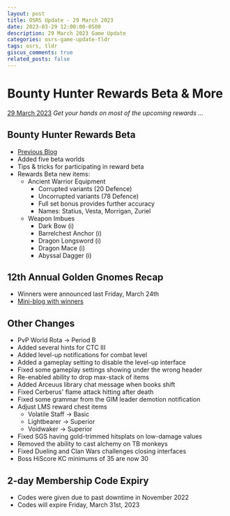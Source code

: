 ```yaml
---
layout: post
title: OSRS Update - 29 March 2023
date: 2023-03-29 12:00:00-0500
description: 29 March 2023 Game Update
categories: osrs-game-update-tldr
tags: osrs, tldr
giscus_comments: true
related_posts: false
---
```


# Bounty Hunter Rewards Beta & More
[29 March 2023][1]
*Get your hands on most of the upcoming rewards ...*

## Bounty Hunter Rewards Beta
- [Previous Blog][2]
- Added five beta worlds
- Tips & tricks for participating in reward beta 
- Rewards Beta new items:
    - Ancient Warrior Equipment
        - Corrupted variants (20 Defence)
        - Uncorrupted variants (78 Defence)
        - Full set bonus provides further accuracy
        - Names: Statius, Vesta, Morrigan, Zuriel
    - Weapon Imbues
        - Dark Bow (i)
        - Barrelchest Anchor (i)
        - Dragon Longsword (i)
        - Dragon Mace (i)
        - Abyssal Dagger (i)

## 12th Annual Golden Gnomes Recap
- Winners were announced last Friday, March 24th
- [Mini-blog with winners][3]

## Other Changes
- PvP World Rota -> Period B
- Added several hints for CTC III
- Added level-up notifications for combat level
- Added a gameplay setting to disable the level-up interface
- Fixed some gameplay settings showing under the wrong header
- Re-enabled ability to drop max-stack of items
- Added Arceuus library chat message when books shift
- Fixed Cerberus' flame attack hitting after death 
- Fixed some grammar from the GIM leader demotion notification
- Adjust LMS reward chest items
    - Volatile Staff -> Basic
    - Lightbearer -> Superior
    - Voidwaker -> Superior
- Fixed SGS having gold-trimmed hitsplats on low-damage values
- Removed the ability to cast alchemy on TB monkeys
- Fixed Dueling and Clan Wars challenges closing interfaces
- Boss HiScore KC minimums of 35 are now 30

## 2-day Membership Code Expiry
- Codes were given due to past downtime in November 2022
- Codes will expire Friday, March 31st, 2023

[1]: https://secure.runescape.com/m=news/a=13/bounty-hunter-rewards-beta--more?oldschool=1
[2]: https://secure.runescape.com/m=news/a=13/bounty-hunter---rewards?oldschool=1
[3]: https://secure.runescape.com/m=news/a=13/the-12th-annual-golden-gnomes-winners-?oldschool=1
